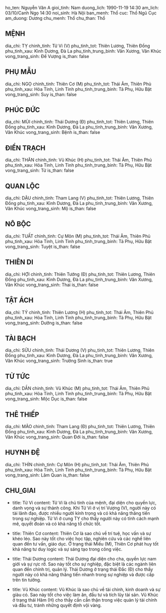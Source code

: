 ho_ten: Nguyễn Văn A
gioi_tinh: Nam
duong_lich: 1990-11-19 14:30
am_lich: 03/10/Canh Ngọ 14:30
noi_sinh: Hà Nội
ban_menh: Thổ
cuc: Thổ Ngũ Cục
am_duong: Dương
chu_menh: Thổ
chu_than: Thổ

## MỆNH
dia_chi: TỴ
chinh_tinh: Tử Vi (V)
phu_tinh_tot: Thiên Lương, Thiên Đồng
phu_tinh_xau: Kình Dương, Đà La
phu_tinh_trung_binh: Văn Xương, Văn Khúc
vong_trang_sinh: Đế Vượng
is_than: false

## PHỤ MẪU
dia_chi: NGỌ
chinh_tinh: Thiên Cơ (M)
phu_tinh_tot: Thái Âm, Thiên Phủ
phu_tinh_xau: Hỏa Tinh, Linh Tinh
phu_tinh_trung_binh: Tả Phụ, Hữu Bật
vong_trang_sinh: Suy
is_than: false

## PHÚC ĐỨC
dia_chi: MÙI
chinh_tinh: Thái Dương (Đ)
phu_tinh_tot: Thiên Lương, Thiên Đồng
phu_tinh_xau: Kình Dương, Đà La
phu_tinh_trung_binh: Văn Xương, Văn Khúc
vong_trang_sinh: Bệnh
is_than: false

## ĐIỀN TRẠCH
dia_chi: THÂN
chinh_tinh: Vũ Khúc (H)
phu_tinh_tot: Thái Âm, Thiên Phủ
phu_tinh_xau: Hỏa Tinh, Linh Tinh
phu_tinh_trung_binh: Tả Phụ, Hữu Bật
vong_trang_sinh: Tử
is_than: false

## QUAN LỘC
dia_chi: DẬU
chinh_tinh: Tham Lang (V)
phu_tinh_tot: Thiên Lương, Thiên Đồng
phu_tinh_xau: Kình Dương, Đà La
phu_tinh_trung_binh: Văn Xương, Văn Khúc
vong_trang_sinh: Mộ
is_than: false

## NÔ BỘC
dia_chi: TUẤT
chinh_tinh: Cự Môn (M)
phu_tinh_tot: Thái Âm, Thiên Phủ
phu_tinh_xau: Hỏa Tinh, Linh Tinh
phu_tinh_trung_binh: Tả Phụ, Hữu Bật
vong_trang_sinh: Tuyệt
is_than: false

## THIÊN DI
dia_chi: HỢI
chinh_tinh: Thiên Tướng (Đ)
phu_tinh_tot: Thiên Lương, Thiên Đồng
phu_tinh_xau: Kình Dương, Đà La
phu_tinh_trung_binh: Văn Xương, Văn Khúc
vong_trang_sinh: Thai
is_than: false

## TẬT ÁCH
dia_chi: TÝ
chinh_tinh: Thiên Lương (H)
phu_tinh_tot: Thái Âm, Thiên Phủ
phu_tinh_xau: Hỏa Tinh, Linh Tinh
phu_tinh_trung_binh: Tả Phụ, Hữu Bật
vong_trang_sinh: Dưỡng
is_than: false

## TÀI BẠCH
dia_chi: SỬU
chinh_tinh: Thái Dương (V)
phu_tinh_tot: Thiên Lương, Thiên Đồng
phu_tinh_xau: Kình Dương, Đà La
phu_tinh_trung_binh: Văn Xương, Văn Khúc
vong_trang_sinh: Trường Sinh
is_than: true

## TỬ TỨC
dia_chi: DẦN
chinh_tinh: Vũ Khúc (M)
phu_tinh_tot: Thái Âm, Thiên Phủ
phu_tinh_xau: Hỏa Tinh, Linh Tinh
phu_tinh_trung_binh: Tả Phụ, Hữu Bật
vong_trang_sinh: Mộc Dục
is_than: false

## THÊ THIẾP
dia_chi: MÃO
chinh_tinh: Tham Lang (Đ)
phu_tinh_tot: Thiên Lương, Thiên Đồng
phu_tinh_xau: Kình Dương, Đà La
phu_tinh_trung_binh: Văn Xương, Văn Khúc
vong_trang_sinh: Quan Đới
is_than: false

## HUYNH ĐỆ
dia_chi: THÌN
chinh_tinh: Cự Môn (H)
phu_tinh_tot: Thái Âm, Thiên Phủ
phu_tinh_xau: Hỏa Tinh, Linh Tinh
phu_tinh_trung_binh: Tả Phụ, Hữu Bật
vong_trang_sinh: Lâm Quan
is_than: false

## CHU_GIAI
- title: Tử Vi
content: Tử Vi là chủ tinh của mệnh, đại diện cho quyền lực, danh vọng và sự thành công. Khi Tử Vi ở vị trí Vượng (V), người này có tài lãnh đạo, được nhiều người kính trọng và có khả năng thăng tiến trong sự nghiệp. Tử Vi ở cung TỴ cho thấy người này có tính cách mạnh mẽ, quyết đoán và có khả năng tổ chức tốt.

- title: Thiên Cơ
content: Thiên Cơ là sao chủ về trí tuệ, học vấn và sự khéo léo. Sao này tốt cho việc học tập, nghiên cứu và các nghề liên quan đến tư vấn, giáo dục. Ở trạng thái Miếu (M), Thiên Cơ phát huy tốt khả năng tư duy logic và sự sáng tạo trong công việc.

- title: Thái Dương
content: Thái Dương đại diện cho cha, quyền lực nam giới và sự rực rỡ. Sao này tốt cho sự nghiệp, đặc biệt là các ngành liên quan đến chính trị, quản lý. Thái Dương ở trạng thái Đắc (Đ) cho thấy người này có khả năng thăng tiến nhanh trong sự nghiệp và được cấp trên tin tưởng.

- title: Vũ Khúc
content: Vũ Khúc là sao chủ về tài chính, kinh doanh và sự giàu có. Sao này tốt cho việc làm ăn, đầu tư và tích lũy tài sản. Vũ Khúc ở trạng thái Hãm (H) cho thấy cần cẩn thận trong việc quản lý tài chính và đầu tư, tránh những quyết định vội vàng.

